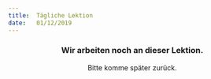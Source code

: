 ```yaml
---
title:  Tägliche Lektion
date:   01/12/2019
---
```


### <center>Wir arbeiten noch an dieser Lektion.</center>
<center>Bitte komme später zurück.</center>